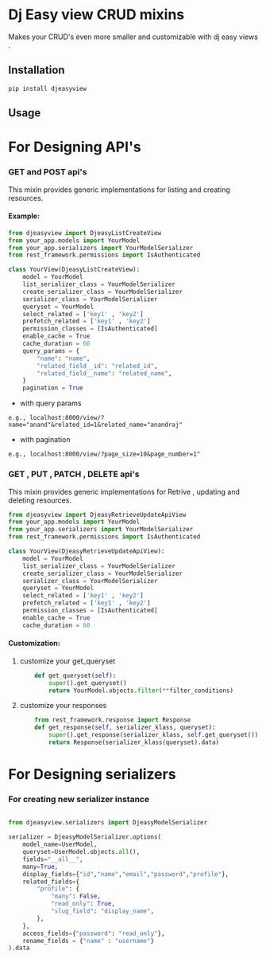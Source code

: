 # Dj Easy view CRUD mixins

Makes your CRUD's even more smaller and customizable with dj easy views .

## Installation

```
pip install djeasyview
```

## Usage

# For Designing API's
### GET and POST api's

This mixin provides generic implementations for listing and creating resources.

#### Example:

```python
from djeasyview import DjeasyListCreateView
from your_app.models import YourModel
from your_app.serializers import YourModelSerializer
from rest_framework.permissions import IsAuthenticated

class YourView(DjeasyListCreateView):
    model = YourModel
    list_serializer_class = YourModelSerializer
    create_serializer_class = YourModelSerializer
    serializer_class = YourModelSerializer
    queryset = YourModel
    select_related = ['key1' , 'key2']
    prefetch_related = ['key1' , 'key2']
    permission_classes = [IsAuthenticated]
    enable_cache = True
    cache_duration = 60
    query_params = {
        "name": "name",
        "related_field__id": "related_id",
        "related_field__name": "related_name",
    }
    pagination = True
```


- with query params
```
e.g., localhost:8000/view/?name="anand"&related_id=1&related_name="anandraj"
```
- with pagination
```
e.g., localhost:8000/view/?page_size=10&page_number=1"
```
 

### GET , PUT , PATCH , DELETE api's

This mixin provides generic implementations for Retrive , updating and deleting resources.

```python
from djeasyview import DjeasyRetrieveUpdateApiView
from your_app.models import YourModel
from your_app.serializers import YourModelSerializer
from rest_framework.permissions import IsAuthenticated

class YourView(DjeasyRetrieveUpdateApiView):
    model = YourModel
    list_serializer_class = YourModelSerializer
    create_serializer_class = YourModelSerializer
    serializer_class = YourModelSerializer
    queryset = YourModel
    select_related = ['key1' , 'key2']
    prefetch_related = ['key1' , 'key2']
    permission_classes = [IsAuthenticated]
    enable_cache = True
    cache_duration = 60
```




#### Customization:


1. customize your get_queryset

    ```python
        def get_queryset(self):
            super().get_queryset()
            return YourModel.objects.filter(**filter_conditions)
    ```

2. customize your responses
    ```python
        from rest_framework.response import Response
        def get_response(self, serializer_klass, queryset):
            super().get_response(serializer_klass, self.get_queryset())
            return Response(serializer_klass(queryset).data)
    ```



# For Designing serializers



### For creating new serializer instance 
```python

from djeasyview.serializers import DjeasyModelSerializer

serializer = DjeasyModelSerializer.options(
    model_name=UserModel,
    queryset=UserModel.objects.all(),
    fields="__all__",
    many=True,
    display_fields={"id","name","email","password","profile"},
    related_fields={
        "profile": {
            "many": False,
            "read_only": True,
            "slug_field": "display_name",
        },
    },
    access_fields={"password": "read_only"},
    rename_fields = {"name" : "username"}
).data
```